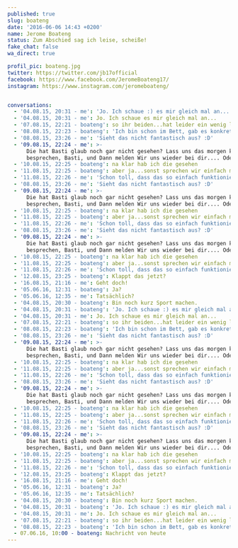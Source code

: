 ```yaml
---
published: true
slug: boateng
date: '2016-06-06 14:43 +0200'
name: Jerome Boateng
status: Zum Abschied sag ich leise, scheiße!
fake_chat: false
wa_direct: true

profil_pic: boateng.jpg
twitter: https://twitter.com/jb17official
facebook: https://www.facebook.com/JeromeBoateng17/
instagram: https://www.instagram.com/jeromeboateng/


conversations:
  - '04.08.15, 20:31 - me': 'Jo. Ich schaue :) es mir gleich mal an...'
  - '04.08.15, 20:31 - me': Jo. Ich schaue es mir gleich mal an...
  - '07.08.15, 22:21 - boateng': so ihr beiden...hat leider ein wenig länger gedauert...habt ihr noch zeit?
  - '08.08.15, 22:23 - ‪boateng': 'Ich bin schon im Bett, gab es konkrete Fragen zu der Mail?'
  - '08.08.15, 23:26 - me': 'Sieht das nicht fantastisch aus? :D'
  - '09.08.15, 22:24 - me': >-
      Die hat Basti glaub noch gar nicht gesehen? Lass uns das morgen kurz
      besprechen, Basti, und Dann melden Wir uns wieder bei dir.... Oder?
  - '10.08.15, 22:25 - boateng': na klar hab ich die gesehen
  - '11.08.15, 22:25 - boateng': aber ja...sonst sprechen wir einfach morgen
  - '11.08.15, 22:26 - me': 'Schon toll, dass das so einfach funktioniert hat.'
  - '08.08.15, 23:26 - me': 'Sieht das nicht fantastisch aus? :D'
  - '09.08.15, 22:24 - me': >-
      Die hat Basti glaub noch gar nicht gesehen? Lass uns das morgen kurz
      besprechen, Basti, und Dann melden Wir uns wieder bei dir.... Oder?
  - '10.08.15, 22:25 - boateng': na klar hab ich die gesehen
  - '11.08.15, 22:25 - boateng': aber ja...sonst sprechen wir einfach morgen
  - '11.08.15, 22:26 - me': 'Schon toll, dass das so einfach funktioniert hat.'
  - '08.08.15, 23:26 - me': 'Sieht das nicht fantastisch aus? :D'
  - '09.08.15, 22:24 - me': >-
      Die hat Basti glaub noch gar nicht gesehen? Lass uns das morgen kurz
      besprechen, Basti, und Dann melden Wir uns wieder bei dir.... Oder?
  - '10.08.15, 22:25 - boateng': na klar hab ich die gesehen
  - '11.08.15, 22:25 - boateng': aber ja...sonst sprechen wir einfach morgen
  - '11.08.15, 22:26 - me': 'Schon toll, dass das so einfach funktioniert hat.'
  - '12.08.15, 23:25 - boateng': Klappt das jetzt?
  - '16.08.15, 21:16 - me': Geht doch!
  - '05.06.16, 12:31 - boateng': Ja?
  - '05.06.16, 12:35 - me': Tatsächlich?
  - '04.08.15, 20:30 - boateng': Bin noch kurz Sport machen.
  - '04.08.15, 20:31 - boateng': 'Jo. Ich schaue :) es mir gleich mal an...'
  - '04.08.15, 20:31 - me': Jo. Ich schaue es mir gleich mal an...
  - '07.08.15, 22:21 - boateng': so ihr beiden...hat leider ein wenig länger gedauert...habt ihr noch zeit?
  - '08.08.15, 22:23 - ‪boateng': 'Ich bin schon im Bett, gab es konkrete Fragen zu der Mail?'
  - '08.08.15, 23:26 - me': 'Sieht das nicht fantastisch aus? :D'
  - '09.08.15, 22:24 - me': >-
      Die hat Basti glaub noch gar nicht gesehen? Lass uns das morgen kurz
      besprechen, Basti, und Dann melden Wir uns wieder bei dir.... Oder?
  - '10.08.15, 22:25 - boateng': na klar hab ich die gesehen
  - '11.08.15, 22:25 - boateng': aber ja...sonst sprechen wir einfach morgen
  - '11.08.15, 22:26 - me': 'Schon toll, dass das so einfach funktioniert hat.'
  - '08.08.15, 23:26 - me': 'Sieht das nicht fantastisch aus? :D'
  - '09.08.15, 22:24 - me': >-
      Die hat Basti glaub noch gar nicht gesehen? Lass uns das morgen kurz
      besprechen, Basti, und Dann melden Wir uns wieder bei dir.... Oder?
  - '10.08.15, 22:25 - boateng': na klar hab ich die gesehen
  - '11.08.15, 22:25 - boateng': aber ja...sonst sprechen wir einfach morgen
  - '11.08.15, 22:26 - me': 'Schon toll, dass das so einfach funktioniert hat.'
  - '08.08.15, 23:26 - me': 'Sieht das nicht fantastisch aus? :D'
  - '09.08.15, 22:24 - me': >-
      Die hat Basti glaub noch gar nicht gesehen? Lass uns das morgen kurz
      besprechen, Basti, und Dann melden Wir uns wieder bei dir.... Oder?
  - '10.08.15, 22:25 - boateng': na klar hab ich die gesehen
  - '11.08.15, 22:25 - boateng': aber ja...sonst sprechen wir einfach morgen
  - '11.08.15, 22:26 - me': 'Schon toll, dass das so einfach funktioniert hat.'
  - '12.08.15, 23:25 - boateng': Klappt das jetzt?
  - '16.08.15, 21:16 - me': Geht doch!
  - '05.06.16, 12:31 - boateng': Ja?
  - '05.06.16, 12:35 - me': Tatsächlich?
  - '04.08.15, 20:30 - boateng': Bin noch kurz Sport machen.
  - '04.08.15, 20:31 - boateng': 'Jo. Ich schaue :) es mir gleich mal an...'
  - '04.08.15, 20:31 - me': Jo. Ich schaue es mir gleich mal an...
  - '07.08.15, 22:21 - boateng': so ihr beiden...hat leider ein wenig länger gedauert...habt ihr noch zeit?
  - '08.08.15, 22:23 - ‪boateng': 'Ich bin schon im Bett, gab es konkrete Fragen zu der Mail?'
  - 07.06.16, 10:00 - boateng: Nachricht von heute
---
```

